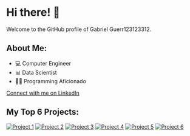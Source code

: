 # Hi there! 👋

Welcome to the GitHub profile of Gabriel Guerr123123312.

## About Me:
- 💻 Computer Engineer
- 📊 Data Scientist
- 👨‍💻 Programming Aficionado

[Connect with me on LinkedIn](https://www.linkedin.com/in/gabrieldarioguerra/)

## My Top 6 Projects:

[![Project 1](https://via.placeholder.com/150)](https://github.com/yourusername/project1)
[![Project 2](https://via.placeholder.com/150)](https://github.com/yourusername/project2)
[![Project 3](https://via.placeholder.com/150)](https://github.com/yourusername/project3)
[![Project 4](https://via.placeholder.com/150)](https://github.com/yourusername/project4)
[![Project 5](https://via.placeholder.com/150)](https://github.com/yourusername/project5)
[![Project 6](https://via.placeholder.com/150)](https://github.com/yourusername/project6)
